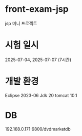 # front-exam-jsp
jsp 미니 프로젝트

# 시험 일시
2025-07-04, 2025-07-07 (7시간)

# 개발 환경
Eclipse 2023-06
Jdk 20
tomcat 10.1

# DB 
192.168.0.171:6800/dvdmarketdb
